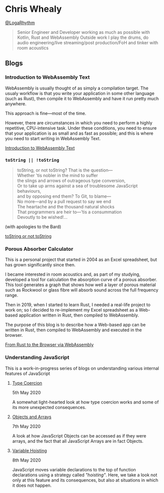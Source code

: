 # Chris Whealy

[@LogaRhythm](https://twitter.com/LogaRhythm)


> Senior Engineer and Developer working as much as possible with Kotlin, Rust and WebAssembly
> Outside work I play the drums, do audio engineering/live streaming/post production/FoH and tinker with room acoustics


## Blogs

### Introduction to WebAssembly Text

WebAssembly is usually thought of as simply a compilation target.  The usualy workflow is that you write your application in some other language (such as Rust), then compile it to WebAssembly and have it run pretty much anywhere.

This approach is fine&mdash;most of the time.

However, there are circumstances in which you need to perform a highly repetitive, CPU-intensive task.  Under these conditions, you need to ensure that your application is as small and as fast as possible; and this is where you need to start writing in WebAssembly Text.

[Introduction to WebAssembly Text](./Introduction%20to%20WebAssembly%20Text/)

### `toString || !toString`

> toString, or not toString? That is the question&mdash;  
> Whether 'tis nobler in the mind to suffer  
> the slings and arrows of outrageous type conversion,  
> Or to take up arms against a sea of troublesome JavaScript behaviours,  
> and by opposing end them? To Git, to blame&mdash;  
> No more&mdash;and by a pull request to say we end  
> The heartache and the thousand natural shocks  
> That programmers are heir to&mdash;’tis a consummation  
> Devoutly to be wished!...

(with apologies to the Bard)

[toString or not toString](./toStringOrNotToString/)

### Porous Absorber Calculator

This is a personal project that started in 2004 as an Excel spreadsheet, but has grown significantly since then.

I became interested in room acoustics and, as part of my studying, developed a tool for calculation the absorption curve of a porous absorber.  This tool generates a graph that shows how well a layer of porous material such as Rockwool or glass fibre will absorb sound across the full frequency range.

Then in 2019, when I started to learn Rust, I needed a real-life project to work on; so I decided to re-implement my Excel spreadsheet as a Web-based application written in Rust, then compiled to WebAssembly.

The purpose of this blog is to describe how a Web-based app can be written in Rust, then compiled to WebAssembly and executed in the browser.

[From Rust to the Browser via WebAssembly](./RustWASM/)

### Understanding JavaScript

This is a work-in-progress series of blogs on understanding various internal features of JavaScript

1. [Type Coercion](./InsideJavaScript/01%20Type%20Coercion/)

    5th May 2020

    A somewhat light-hearted look at how type coercion works and some of its more unexpected consequences.

1. [Objects and Arrays](./InsideJavaScript/02%20Objects%20and%20Arrays/)

    7th May 2020

    A look at how JavaScript Objects can be accessed as if they were arrays, and the fact that all JavaScript Arrays are in fact Objects.

1. [Variable Hoisting](./InsideJavaScript/03%20Hoisting/)

    8th May 2020

    JavaScript moves variable declarations to the top of function declarations using a strategy called *"hoisting"*.  Here, we take a look not only at this feature and its consequences, but also at situations in which it does not happen.
